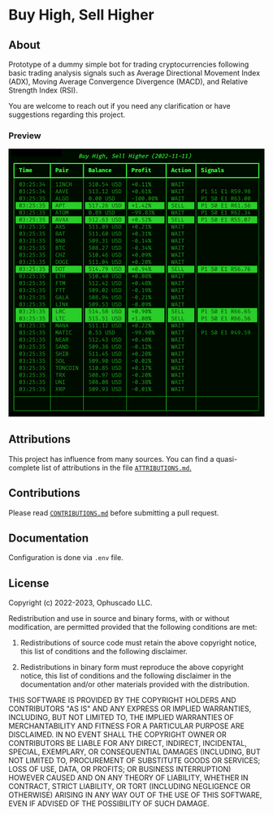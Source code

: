 # Buy High, Sell Higher

## About

Prototype of a dummy simple bot for trading cryptocurrencies following basic trading analysis signals such as Average Directional Movement Index (ADX), Moving Average Convergence Divergence (MACD), and Relative Strength Index (RSI).

You are welcome to reach out if you need any clarification or have suggestions regarding this project.

### Preview

![Screenshot](https://raw.githubusercontent.com/Ophuscado/buy-high-sell-higher/main/.github/screenshot.png)

## Attributions

This project has influence from many sources. You can find a quasi-complete list of attributions in the file [`ATTRIBUTIONS.md`.](https://github.com/Ophuscado/buy-high-sell-higher/blob/main/.github/ATTRIBUTIONS.md)

## Contributions

Please read [`CONTRIBUTIONS.md`](https://github.com/Ophuscado/buy-high-sell-higher/blob/main/.github/CONTRIBUTIONS.md) before submitting a pull request.

## Documentation

Configuration is done via `.env` file.

## License

Copyright (c) 2022-2023, Ophuscado LLC.

Redistribution and use in source and binary forms, with or without modification, are permitted provided that the following conditions are met:

1. Redistributions of source code must retain the above copyright notice, this list of conditions and the following disclaimer.

2. Redistributions in binary form must reproduce the above copyright notice, this list of conditions and the following disclaimer in the documentation and/or other materials provided with the distribution.

THIS SOFTWARE IS PROVIDED BY THE COPYRIGHT HOLDERS AND CONTRIBUTORS "AS IS" AND ANY EXPRESS OR IMPLIED WARRANTIES, INCLUDING, BUT NOT LIMITED TO, THE IMPLIED WARRANTIES OF MERCHANTABILITY AND FITNESS FOR A PARTICULAR PURPOSE ARE DISCLAIMED. IN NO EVENT SHALL THE COPYRIGHT OWNER OR CONTRIBUTORS BE LIABLE FOR ANY DIRECT, INDIRECT, INCIDENTAL, SPECIAL, EXEMPLARY, OR CONSEQUENTIAL DAMAGES (INCLUDING, BUT NOT LIMITED TO, PROCUREMENT OF SUBSTITUTE GOODS OR SERVICES; LOSS OF USE, DATA, OR PROFITS; OR BUSINESS INTERRUPTION) HOWEVER CAUSED AND ON ANY THEORY OF LIABILITY, WHETHER IN CONTRACT, STRICT LIABILITY, OR TORT (INCLUDING NEGLIGENCE OR OTHERWISE) ARISING IN ANY WAY OUT OF THE USE OF THIS SOFTWARE, EVEN IF ADVISED OF THE POSSIBILITY OF SUCH DAMAGE.
